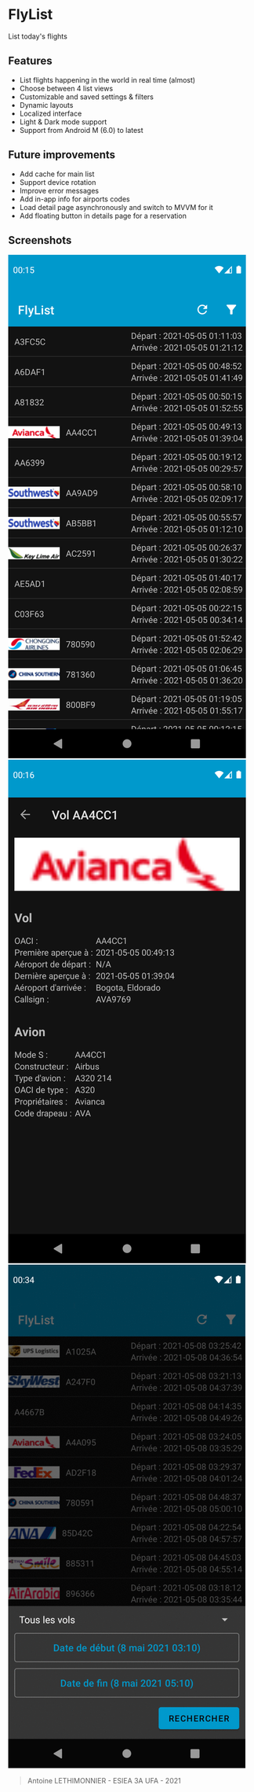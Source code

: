 # FlyList
List today's flights

## Features
- List flights happening in the world in real time (almost)
- Choose between 4 list views
- Customizable and saved settings & filters
- Dynamic layouts
- Localized interface
- Light & Dark mode support
- Support from Android M (6.0) to latest

## Future improvements
- Add cache for main list
- Support device rotation
- Improve error messages
- Add in-app info for airports codes
- Load detail page asynchronously and switch to MVVM for it
- Add floating button in details page for a reservation

## Screenshots
![Main screen](screenshots/1.png)
![Detail screen](screenshots/2.png)
![Filter page gif](screenshots/3.gif)

> Antoine LETHIMONNIER - ESIEA 3A UFA - 2021
